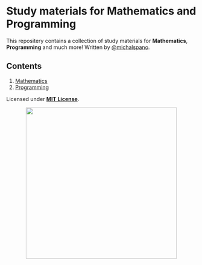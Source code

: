 # Study materials for Mathematics and Programming

This repositery contains a collection of study materials for __Mathematics__, __Programming__ and much more! Written by [@michalspano](https://github.com/michalspano).

## Contents 

1. [Mathematics](https://github.com/michalspano/study-materials/tree/main/study-materials/Mathematics) 
2. [Programming](https://github.com/michalspano/study-materials/tree/main/study-materials/Programming) 

Licensed under [__MIT License__](https://github.com/michalspano/study-materials/blob/main/LICENSE).

<!-- Stylised photo with html syntax -->
<p style="text-align:center;"><img src="https://github.com/michalspano/study-materials/blob/main/LICENSE" style="width: 400px; height: auto;"></p>
